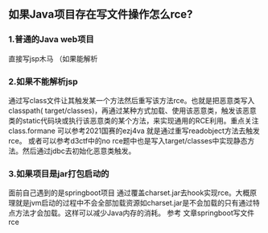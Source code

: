 
## 如果Java项目存在写文件操作怎么rce?
### 1.普通的Java web项目 
直接写jsp木马 （如果能解析

### 2.如果不能解析jsp
通过写class文件让其触发某一个方法然后重写该方法rce。也就是把恶意类写入classpath( target/classes)，再通过某种方式加载、使用该恶意类，触发该恶意类的static代码块或执行该恶意类的某个方法，来实现通用的RCE利用。重点关注class.formane
可以参考2021国赛的ezj4va 就是通过重写readobject方法去触发rce。
或者可以参考d3ctf中的no rce题中也是写入target/classes中实现静态方法。然后通过jdbc去初始化恶意类触发。

### 3.如果项目是jar打包启动的
面前自己遇到的是springboot项目 通过覆盖charset.jar去hook实现rce。大概原理就是jvm启动的过程中不会全部加载资源如charset.jar是不会加载的只有通过特点方法才会加载。这样可以减少Java内存的消耗。
参考 文章springboot写文件rce
